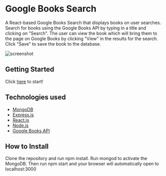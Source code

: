 # Google Books Search
A React-based Google Books Search that displays books on user searches. Search for books using the Google Books API by typing in a title and clicking on "Search". The user can view the book which will bring them to the page on Google Books by clicking "View" in the results for the search. Click "Save" to save the book to the database.

![screenshot](client/public/images/screenshot.gif)

## Getting Started
Click <a href="https://protected-plateau-29173.herokuapp.com/">here</a> to start!

## Technologies used
 
- [MongoDB](mongodb.com)
- [Express.js](https://expressjs.com)
- [React.js](https://reactjs.org/)
- [Node.js](https://nodejs.org/en/)
- [Google Books API](https://developers.google.com/books/)


## How to Install
Clone the repository and run npm install. Run mongod to activate the MongoDB. Then run npm start and your browser will automatically open to localhost:3000